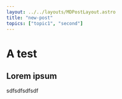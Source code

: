 ```yaml
---
layout: ../../layouts/MDPostLayout.astro
title: "new-post"
topics: ["topic1", "second"]
---
```


# A test

## Lorem ipsum

sdfsdfsdfsdf

